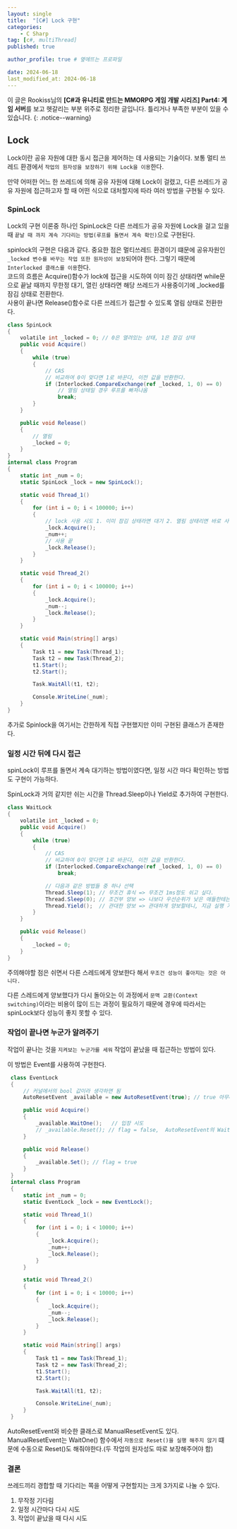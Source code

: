 ```yaml
---
layout: single
title:  "[C#] Lock 구현"
categories: 
    - C Sharp
tag: [c#, multiThread]
published: true

author_profile: true # 옆에뜨는 프로파일

date: 2024-06-18
last_modified_at: 2024-06-18
---
```

<!-- 
{: .notice--warning} // 알림 강조
{: .notice--success} // 초록색 강조
{: .notice--danger } // 초록색 강조
{: .notice--info}
{: .notice--primary}
{: .notice}

{: .H1-font}         // 제목 색
<span style="color:Skyblue"> 색 넣기 </span>
<br/> 한줄 내리기
 -->
이 글은 Rookiss님의  **[C#과 유니티로 만드는 MMORPG 게임 개발 시리즈] Part4: 게임 서버**를 보고 헷갈리는 부분 위주로 정리한 글입니다. 틀리거나 부족한 부분이 있을 수 있습니다.
{: .notice--warning}

## Lock
Lock이란 공유 자원에 대한 동시 접근을 제어하는 데 사용되는 기술이다. 보통 멀티 쓰레드 환경에서 `작업의 원자성을 보장하기 위해 Lock을 이용`한다.<br>

만약 어떠한 어느 한 쓰레드에 의해 공유 자원에 대해 Lock이 걸렸고, 다른 쓰레드가 공유 자원에 접근하고자 할 때 어떤 식으로 대처할지에 따라 여러 방법을 구현될 수 있다.

### SpinLock
Lock의 구현 이론중 하나인 SpinLock은 다른 쓰레드가 공유 자원에 Lock을 걸고 있을 때 `끝날 때 까지 계속 기다리는 방법(루프를 돌면서 계속 확인)`으로 구현된다.

spinlock의 구현은 다음과 같다. 중요한 점은 멀티쓰레드 환경이기 떄문에 공유자원인 `_locked 변수를 바꾸는 작업 또한 원자성이 보장`되어야 한다. 그렇기 때문에
`Interlocked 클래스를 이용`한다. <br>
코드의 흐름은 Acquire()함수가 lock에 접근을 시도하여 이미 잠긴 상태라면 while문으로 끝날 때까지 무한정 대기, 열린 상태라면 해당 쓰레드가 사용중이기에 _locked를 잠김 상태로 전환한다.<br>
사용이 끝나면 Release()함수로 다른 쓰레드가 접근할 수 있도록 열림 상태로 전환한다.

```cs
class SpinLock
{
    volatile int _locked = 0; // 0은 열려있는 상태, 1은 잠김 상태
    public void Acquire()
    {
        while (true)
        {
            // CAS
            // 비교하여 0이 맞다면 1로 바꾼다, 이전 값을 반환한다.
            if (Interlocked.CompareExchange(ref _locked, 1, 0) == 0)
                // 열림 상태일 경우 루프를 빠져나옴
                break;
        }
    }

    public void Release()
    {
        // 열림
        _locked = 0;
    }
}
internal class Program
{
    static int _num = 0;
    static SpinLock _lock = new SpinLock();

    static void Thread_1()
    {
        for (int i = 0; i < 100000; i++)
        {
            // lock 사용 시도 1. 이미 잠김 상태라면 대기 2. 열림 상태리면 바로 사용
            _lock.Acquire();
            _num++;
            // 사용 끝 
            _lock.Release();
        }
    }

    static void Thread_2()
    {
        for (int i = 0; i < 100000; i++)
        {
            _lock.Acquire();
            _num--;
            _lock.Release();
        }
    }

    static void Main(string[] args)
    {
        Task t1 = new Task(Thread_1);
        Task t2 = new Task(Thread_2);
        t1.Start();
        t2.Start();

        Task.WaitAll(t1, t2);

        Console.WriteLine(_num);
    }
}
```

추가로 Spinlock을 여기서는 간한하게 직접 구현했지만 이미 구현된 클래스가 존재한다.


### 일정 시간 뒤에 다시 접근
spinLock이 루프를 돌면서 계속 대기하는 방법이였다면, 일정 시간 마다 확인하는 방법도 구현이 가능하다.

SpinLock과 거의 같지만 쉬는 시간을 Thread.Sleep이나 Yield로 추가하여 구현한다.

```cs
class WaitLock
{
    volatile int _locked = 0;
    public void Acquire()
    {
        while (true)
        {
            // CAS
            // 비교하여 0이 맞다면 1로 바꾼다, 이전 값을 반환한다.
            if (Interlocked.CompareExchange(ref _locked, 1, 0) == 0)
                break;

            // 다음과 같은 방법들 중 하나 선택
            Thread.Sleep(1); // 무조건 휴식 => 무조건 1ms정도 쉬고 싶다.
            Thread.Sleep(0); // 조건부 양보 => 나보다 우선순위가 낮은 애들한테는 양보 불가 => 우선순위가 같거나 높은 스레드가 없으면 다시 본인한테
            Thread.Yield();  // 관대한 양보 => 관대하게 양보할테니, 지금 실행 가능한 쓰레드가 있으면 실행 => 실행 가능한 애가 없으면 남은 시간 소진
        }
    }

    public void Release()
    {
        _locked = 0;
    }
}
```

주의해야할 점은 쉬면서 다른 스레드에게 양보한다 해서 `무조건 성능이 좋아지는 것은 아니다.`

다른 스레드에게 양보했다가 다시 돌아오는 이 과정에서 `문맥 교환(Context switching)`이라는 비용이 많이 드는 과정이 필요하기 때문에 경우에 따라서는 spinLock보다 성능이 좋지 못할 수 있다.


### 작업이 끝나면 누군가 알려주기
작업이 끝나는 것을 `지켜보는 누군가를 세워` 작업이 끝났을 때 접근하는 방법이 있다.

이 방법은 Event를 사용하여 구현한다.

```cs
 class EventLock
 {
     // 커널에서의 bool 값이라 생각하면 됨
     AutoResetEvent _available = new AutoResetEvent(true); // true 아무나 들어올 수 잇음, false 닫힌 상태

     public void Acquire()
     {
         _available.WaitOne();   // 입장 시도
         // _available.Reset(); // flag = false,  AutoResetEvent의 WaitOne에는 이미 Reset이 포함되어 있음
     }

     public void Release()
     {
         _available.Set(); // flag = true
     }
 }
 internal class Program
 {
     static int _num = 0;
     static EventLock _lock = new EventLock();

     static void Thread_1()
     {
         for (int i = 0; i < 10000; i++)
         {
             _lock.Acquire();
             _num++;
             _lock.Release();
         }
     }

     static void Thread_2()
     {
         for (int i = 0; i < 10000; i++)
         {
             _lock.Acquire();
             _num--;
             _lock.Release();
         }
     }

     static void Main(string[] args)
     {
         Task t1 = new Task(Thread_1);
         Task t2 = new Task(Thread_2);
         t1.Start();
         t2.Start();

         Task.WaitAll(t1, t2);

         Console.WriteLine(_num);
     }
 }
```

AutoResetEvent와 비슷한 클래스로 ManualResetEvent도 있다.<br>
ManualResetEvent는 WaitOne() 함수에서 `자동으로 Reset()을 실행 해주지 않기` 떄문에 수동으로 Reset()도 해줘야한다.(두 작업의 원자성도 따로 보장해주어야 함)


### 결론
쓰레드끼리 경합할 때 기다리는 쪽을 어떻게 구현할지는 크게 3가지로 나눌 수 있다.

1. 무작정 기다림
2. 일정 시간마다 다시 시도
3. 작업이 끝났을 때 다시 시도